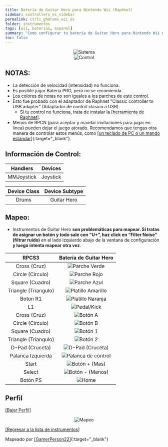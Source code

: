 ```yaml
---
title: Batería de Guitar Hero para Nintendo Wii (Raphnet)
sidebar: controllers_es_sidebar
permalink: ctrls_ghdrums_wii_es
folder: instrumentos
tags: [wii, baterias, espanol]
summary: "Como configurar tu batería de Guitar Hero para Nintendo Wii en RPCS3."
toc: false
---
```


<div align="center"> <img src="https://rb3pc.milohax.org/images/instruments/plat/wii.png" alt="Sistema" title="Sistema"></div>

<div align="center"> <img src="https://rb3pc.milohax.org/images/instruments/cont/ghdrmscontroller.png" alt="Control" title="Control"></div>

## NOTAS:

* La detección de velocidad (intensidad) no funciona.
* Es posible jugar Batería PRO, pero no se recomienda.
* Los colores de notas no son iguales a los parches de este control.
* Esto fue probado con el adaptador de Raphnet "Classic controller to USB adapter" (Adaptador de control clásico a USB).
	* Si tu control no funciona, trata de instalar la [[herramienta de Raphnet]](https://www.raphnet-tech.com/products/adapter_manager/index.php).
* Menús de RPCN (para aceptar y mandar invitaciones para jugar en linea) pueden dejar el juego atorado. Recomendamos que tengas otra manera de controlar estos menús, como [[un teclado de PC o un mando estándar]](https://rb3pc.milohax.org/ctrls_pads_es){:target="_blank"}.

## Información de Control:

| Handlers | Devices |
|:------------------:|:---------------------:|
| MMJoystick | Joystick |

| Device Class | Device Subtype |
|:------------------:|:---------------------:|
| Drums | Guitar Hero |

## Mapeo:

* Instrumentos de Guitar Hero **son problemáticas para mapear. Si tratas de asignar un botón y todo sale con “U+”, haz click en “Filter Noise” (filtrar ruido)** en el lado izquierdo abajo de la ventana de configuración **y luego intenta mapear otra vez**.

| **RPCS3** | **Batería de Guitar Hero** |
|:--------:|:-----------------:|
| Cross (Cruz) | ![Parche Verde](https://rb3pc.milohax.org/images/btns/drms/gh/gp.png "Parche Verde") |
| Circle (Circulo) | ![Parche Rojo](https://rb3pc.milohax.org/images/btns/drms/gh/rp.png "Parche Rojo") |
| Square (Cuadro) | ![Parche Azul](https://rb3pc.milohax.org/images/btns/drms/gh/bp.png "Parche Azul") |
| Triangle (Triangulo) | ![Platillo Amarillo](https://rb3pc.milohax.org/images/btns/drms/gh/yc.png "Platillo Amarillo") |
| Boton R1 | ![Platillo Naranja](https://rb3pc.milohax.org/images/btns/drms/gh/oc.png "Platillo Naranja") |
| L1 | ![Pedal/Kick](https://rb3pc.milohax.org/images/btns/drms/gh/kp.png "Pedal/Kick") |
| Cross (Cruz) | ![Botón A](https://rb3pc.milohax.org/images/btns/ctrls/wii/a.png "Botón A") |
| Circle (Circulo) | ![Botón B](https://rb3pc.milohax.org/images/btns/ctrls/wii/b.png "Botón B") |
| Square (Cuadro) | ![Botón 1](https://rb3pc.milohax.org/images/btns/ctrls/wii/1.png "Botón 1") |
| Triangle (Triangulo) | ![Botón 2](https://rb3pc.milohax.org/images/btns/ctrls/wii/2.png "Botón 2") |
| D-Pad (Cruceta) | ![D-Pad (Cruceta)](https://rb3pc.milohax.org/images/btns/ctrls/wii/dpad.png "D-Pad (Cruceta)") |
| Palanca Izquierda | ![Palanca de control](https://rb3pc.milohax.org/images/btns/ctrls/wii/ls.png "Palanca de control") |
| Start | ![Botón + (Mas)](https://rb3pc.milohax.org/images/btns/ctrls/wii/plu.png "Botón + (Mas)") |
| Select | ![Botón - (Menos)](https://rb3pc.milohax.org/images/btns/ctrls/wii/min.png "Botón - (Menos)") |
| Botón PS | ![Home](https://rb3pc.milohax.org/images/btns/ctrls/wii/home.png "Home") |

## Perfil

[[Bajar Perfil]](https://github.com/hmxmilohax/rb3-pc/raw/refs/heads/main/downloads/instrument-repo/Wii%20Guitar%20Hero%20Drums.7z)

<div align="center"> <img src="https://rb3pc.milohax.org/images/instruments/maps/drmswiighmapping.png" alt="Mapeo" title="Mapeo"></div>

[[Regresar a la lista de instrumentos]](https://rb3pc.milohax.org/ctrls_es#lista-de-instrumentos)

Mapeado por [[GamerPerson22]](https://www.youtube.com/channel/UCC5SlXPlnlGwBG7w6mvfx8g){:target="_blank"}